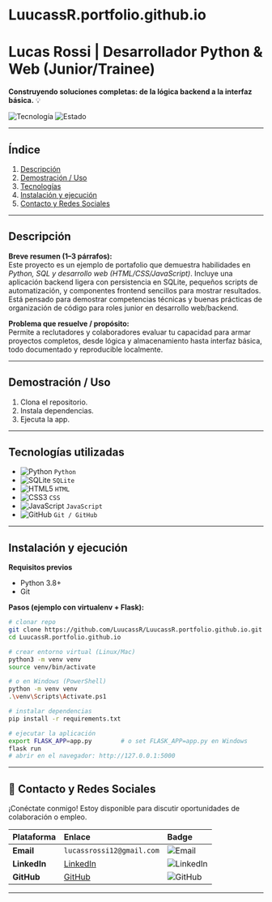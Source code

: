 # LuucassR.portfolio.github.io

# Lucas Rossi | Desarrollador Python & Web (Junior/Trainee)  
**Construyendo soluciones completas: de la lógica backend a la interfaz básica.** 💡

![Tecnología](https://img.shields.io/badge/Stack-Python%20%7C%20HTML%20%7C%20CSS-blue?style=flat&logo=python)
![Estado](https://img.shields.io/badge/Estado-WIP-yellow?style=flat)

---

## Índice
1. [Descripción](#descripción)  
2. [Demostración / Uso](#demostración--uso)  
3. [Tecnologías](#tecnologías-utilizadas)  
4. [Instalación y ejecución](#instalación-y-ejecución)     
5. [Contacto y Redes Sociales](#🤝contacto-y-redes-sociales)

---

## Descripción
**Breve resumen (1–3 párrafos):**  
Este proyecto es un ejemplo de portafolio que demuestra habilidades en *Python, SQL y desarrollo web (HTML/CSS/JavaScript)*. Incluye una aplicación backend ligera con persistencia en SQLite, pequeños scripts de automatización, y componentes frontend sencillos para mostrar resultados. Está pensado para demostrar competencias técnicas y buenas prácticas de organización de código para roles junior en desarrollo web/backend.

**Problema que resuelve / propósito:**  
Permite a reclutadores y colaboradores evaluar tu capacidad para armar proyectos completos, desde lógica y almacenamiento hasta interfaz básica, todo documentado y reproducible localmente.

---

## Demostración / Uso
1. Clona el repositorio.  
2. Instala dependencias.  
3. Ejecuta la app.

---

## Tecnologías utilizadas
- ![Python](https://img.shields.io/badge/Python-3.10-blue?style=flat&logo=python) `Python`  
- ![SQLite](https://img.shields.io/badge/SQLite-3.36-lightgrey?style=flat&logo=sqlite) `SQLite`  
- ![HTML5](https://img.shields.io/badge/HTML5-%3E5-orange?style=flat&logo=html5) `HTML`  
- ![CSS3](https://img.shields.io/badge/CSS3-%3E3-blue?style=flat&logo=css3) `CSS`  
- ![JavaScript](https://img.shields.io/badge/JavaScript-ES6-yellow?style=flat&logo=javascript) `JavaScript`    
- ![GitHub](https://img.shields.io/badge/GitHub-repo-black?style=flat&logo=github) `Git / GitHub`  

---

## Instalación y ejecución

**Requisitos previos**
- Python 3.8+  
- Git

**Pasos (ejemplo con virtualenv + Flask):**
```bash
# clonar repo
git clone https://github.com/LuucassR/LuucassR.portfolio.github.io.git
cd LuucassR.portfolio.github.io

# crear entorno virtual (Linux/Mac)
python3 -m venv venv
source venv/bin/activate

# o en Windows (PowerShell)
python -m venv venv
.\venv\Scripts\Activate.ps1

# instalar dependencias
pip install -r requirements.txt

# ejecutar la aplicación
export FLASK_APP=app.py        # o set FLASK_APP=app.py en Windows
flask run
# abrir en el navegador: http://127.0.0.1:5000
```
---

## 🤝 Contacto y Redes Sociales
¡Conéctate conmigo! Estoy disponible para discutir oportunidades de colaboración o empleo.

| Plataforma | Enlace | Badge |
| :--- | :--- | :--- |
| **Email** | `lucassrossi12@gmail.com` | ![Email](https://img.shields.io/badge/Email-Contacto-D14836?style=flat&logo=gmail) |
| **LinkedIn** | [LinkedIn](https://www.linkedin.com/in/lucas-rossi-052926389/) | ![LinkedIn](https://img.shields.io/badge/LinkedIn-Ver%20Perfil-0A66C2?style=flat&logo=linkedin) |
| **GitHub** | [GitHub](https://github.com/LuucassR) | ![GitHub](https://img.shields.io/badge/GitHub-Seguir-181717?style=flat&logo=github) |

---

